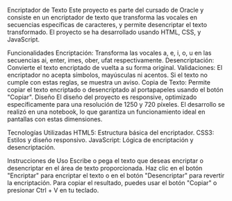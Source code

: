 Encriptador de Texto
Este proyecto es parte del cursado de Oracle y consiste en un encriptador de texto que transforma las vocales en secuencias específicas de caracteres, y permite desencriptar el texto 
transformado. El proyecto se ha desarrollado usando HTML, CSS, y JavaScript.

Funcionalidades
Encriptación: Transforma las vocales a, e, i, o, u en las secuencias ai, enter, imes, ober, ufat respectivamente.
Desencriptación: Convierte el texto encriptado de vuelta a su forma original.
Validaciones: El encriptador no acepta símbolos, mayúsculas ni acentos. Si el texto no cumple con estas reglas, se muestra un aviso.
Copia de Texto: Permite copiar el texto encriptado o desencriptado al portapapeles usando el botón "Copiar".
Diseño
El diseño del proyecto es responsive, optimizado específicamente para una resolución de 1250 y 720 píxeles. El desarrollo se realizó en una notebook,
lo que garantiza un funcionamiento ideal en pantallas con estas dimensiones.

Tecnologías Utilizadas
HTML5: Estructura básica del encriptador.
CSS3: Estilos y diseño responsivo.
JavaScript: Lógica de encriptación y desencriptación.

Instrucciones de Uso
Escribe o pega el texto que deseas encriptar o desencriptar en el área de texto proporcionada.
Haz clic en el botón "Encriptar" para encriptar el texto o en el botón "Desencriptar" para revertir la encriptación.
Para copiar el resultado, puedes usar el botón "Copiar" o presionar Ctrl + V en tu teclado.

